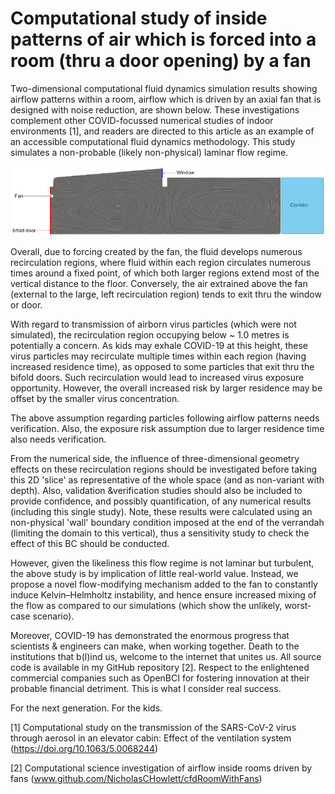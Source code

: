 # Computational study of inside patterns of air which is forced into a room (thru a door opening) by a fan

Two-dimensional computational fluid dynamics simulation results showing airflow patterns within a room, airflow which is driven by an axial fan that is designed with noise reduction, are shown below. These investigations complement other COVID-focussed numerical studies of indoor environments [1], and readers are directed to this article as an example of an accessible computational fluid dynamics methodology. This study simulates a non-probable (likely non-physical) laminar flow regime.

![Computational domain: bounded by verrandah: results: airflow patterns: velocity streamlines](/streamlines.PNG)

Overall, due to forcing created by the fan, the fluid develops numerous recirculation regions, where fluid within each region circulates numerous times around a fixed point, of which both larger regions extend most of the vertical distance to the floor. Conversely, the air extrained above the fan (external to the large, left recirculation region) tends to exit thru the window or door. 

With regard to transmission of airborn virus particles (which were not simulated), the recirculation region occupying below ~ 1.0 metres is potentially a concern. As kids may exhale COVID-19 at this height, these virus particles may recirculate multiple times within each region (having increased residence time), as opposed to some particles that exit thru the bifold doors. Such recirculation would lead to increased virus exposure opportunity. However, the overall increased risk by larger residence may be offset by the smaller virus concentration.

The above assumption regarding particles following airflow patterns needs verification. Also, the exposure risk assumption due to larger residence time also needs verification. 

From the numerical side, the influence of three-dimensional geometry effects on these recirculation regions should be investigated before taking this 2D 'slice' as representative of the whole space (and as non-variant with depth). Also, validation &verification studies should also be included to provide confidence, and possibly quantification, of any numerical results (including this single study). Note, these results were calculated using an non-physical 'wall' boundary condition imposed at the end of the verrandah (limiting the domain to this vertical), thus a sensitivity study to check the effect of this BC should be conducted.

However, given the likeliness this flow regime is not laminar but turbulent, the above study is by implication of little real-world value. Instead, we propose a novel flow-modifying mechanism added to the fan to constantly induce Kelvin–Helmholtz instability, and hence ensure increased mixing of the flow as compared to our simulations (which show the unlikely, worst-case scenario).

Moreover, COVID-19 has demonstrated the enormous progress that scientists & engineers can make, when working together. Death to the institutions that b(l)ind us, welcome to the internet that unites us. All source code is available in my GitHub repository [2]. Respect to the enlightened commercial companies such as OpenBCI for fostering innovation at their probable financial detriment. This is what I consider real success.

For the next generation. For the kids. 

[1] Computational study on the transmission of the SARS-CoV-2 virus through aerosol in an elevator cabin: Effect of the ventilation system (https://doi.org/10.1063/5.0068244)  

[2] Computational science investigation of airflow inside rooms driven by fans (www.github.com/NicholasCHowlett/cfdRoomWithFans)